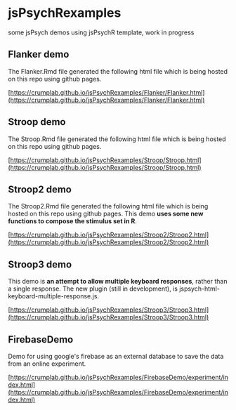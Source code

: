 # jsPsychRexamples
some jsPsych demos using jsPsychR template, work in progress

## Flanker demo

The Flanker.Rmd file generated the following html file which is being hosted on this repo using github pages.

[https://crumplab.github.io/jsPsychRexamples/Flanker/Flanker.html](https://crumplab.github.io/jsPsychRexamples/Flanker/Flanker.html)

## Stroop demo

The Stroop.Rmd file generated the following html file which is being hosted on this repo using github pages.

[https://crumplab.github.io/jsPsychRexamples/Stroop/Stroop.html](https://crumplab.github.io/jsPsychRexamples/Stroop/Stroop.html)

## Stroop2 demo

The Stroop2.Rmd file generated the following html file which is being hosted on this repo using github pages. This demo **uses some new functions to compose the stimulus set in R**.

[https://crumplab.github.io/jsPsychRexamples/Stroop2/Stroop2.html](https://crumplab.github.io/jsPsychRexamples/Stroop2/Stroop2.html)

## Stroop3 demo

This demo is **an attempt to allow multiple keyboard responses**, rather than a single response. The new plugin (still in development), is jspsych-html-keyboard-multiple-response.js.

[https://crumplab.github.io/jsPsychRexamples/Stroop3/Stroop3.html](https://crumplab.github.io/jsPsychRexamples/Stroop3/Stroop3.html)

## FirebaseDemo

Demo for using google's firebase as an external database to save the data from an online experiment.

[https://crumplab.github.io/jsPsychRexamples/FirebaseDemo/experiment/index.html](https://crumplab.github.io/jsPsychRexamples/FirebaseDemo/experiment/index.html)
